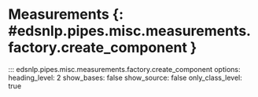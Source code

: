 # Measurements {: #edsnlp.pipes.misc.measurements.factory.create_component }

::: edsnlp.pipes.misc.measurements.factory.create_component
    options:
        heading_level: 2
        show_bases: false
        show_source: false
        only_class_level: true
